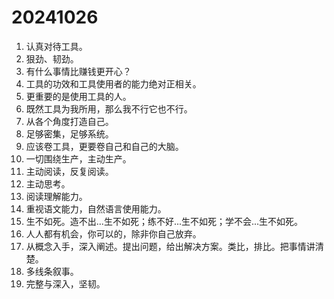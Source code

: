 # 20241026

1. 认真对待工具。
2. 狠劲、韧劲。
3. 有什么事情比赚钱更开心？
4. 工具的功效和工具使用者的能力绝对正相关。
5. 更重要的是使用工具的人。
6. 既然工具为我所用，那么我不行它也不行。
7. 从各个角度打造自己。
8. 足够密集，足够系统。
9. 应该卷工具，更要卷自己和自己的大脑。
10. 一切围绕生产，主动生产。
11. 主动阅读，反复阅读。
12. 主动思考。
13. 阅读理解能力。
14. 重视语文能力，自然语言使用能力。
15. 生不如死。造不出...生不如死；练不好...生不如死；学不会...生不如死。
16. 人人都有机会，你可以的，除非你自己放弃。
17. 从概念入手，深入阐述。提出问题，给出解决方案。类比，排比。把事情讲清楚。
18. 多线条叙事。
19. 完整与深入，坚韧。
